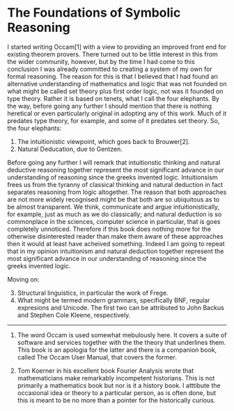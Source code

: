 # The Foundations of Symbolic Reasoning

I started writing Occam[1] with a view to providing an improved front end for existing theorem provers.
There turned out to be little interest in this from the wider community, however, but by the time I had come to this conclusion I was already committed to creating a system of my own for formal reasoning.
The reason for this is that I believed that I had found an alternative understanding of mathematics and logic that was not founded on what might be called set theory plus first order logic, not was it founded on type theory. 
Rather it is based on tenets, what I call the four elephants.
By the way, before going any further I should mention that there is nothing heretical or even particularly original in adopting any of this work.
Much of it predates type theory, for example, and some of it predates set theory.
So, the four elephants:

1. The intuitionistic viewpoint, which goes back to Brouwer[2].
2. Natural Deducation, due to Gentzen.

Before going any further I will remark that intuitionstic thinking and natural deductive reasoning together represent the most significant advance in our understanding of reasoning since the greeks invented logic.
Intuitionsism frees us from the tyranny of classical thinking and natural deduction in fact separates reasoning from logic altogether.
The reason that both approaches are not more widely recognised might be that both are so ubiquitous as to be almost transparent.
We think, communicate and argue intuitionistically, for example, just as much as we do classically;
and natural deduction is so commonplace in the sciences, computer science in particular, that is goes completely unnoticed.
Therefore if this book does nothing more for the otherwise disinterested reader than make them aware of these approaches then it would at least have acheived something.
Indeed I am going to repeat that in my opinion intuitionism and natural deduction together represent the most significant advance in our understanding of reasoning since the greeks invented logic.

Moving on:

3. Structural linguistics, in particular the work of Frege.
4. What might be termed modern grammars, specifically BNF, regular expresions and Unicode. The first two can be attributed to John Backus and Stephen Cole Kleene, respectively.

---

1. The word Occam is used somewhat mebulously here.
It covers a suite of software and services together with the the theory that underlines them.
This book is an apologia for the latter and there is a companion book, called The Occam User Manual, that covers the former.

2. Tom Koerner in his excellent book Fourier Analysis wrote that mathematicians make remarkably incompetent historians.
This is not primarily a mathematics book but nor is it a history book.
I atttibute the occasional idea or theory to a particular person, as is often done, but this is meant to be no more than a pointer for the historically curious.